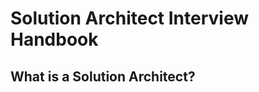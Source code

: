[](https://github.com/nclsprsn/solution-architect-interview-handbook/workflows/build/badge.svg)

# Solution Architect Interview Handbook

## What is a Solution Architect?



 
